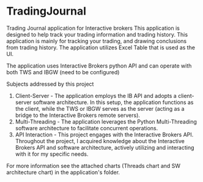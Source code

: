 # TradingJournal
Trading Journal application for Interactive brokers
This application is designed to help track your trading information and trading history.
This application is mainly for tracking your trading, and drawing conclusions from trading history.
The application utilizes Excel Table that is used as the UI.

The application uses Interactive Brokers python API and can operate with both TWS and IBGW (need to be configured)

Subjects addressed by this project
1. Client-Server - The application employs the IB API and adopts a client-server software architecture. In this setup, the application 
   functions as the client, while the TWS or IBGW serves as the server (acting as a bridge to the Interactive Brokers remote servers).
2. Multi-Threading - The application leverages the Python Multi-Threading software architecture to facilitate concurrent operations.
3. API Interaction - This project engages with the Interactive Brokers API. Throughout the project, I acquired knowledge about the Interactive Brokers API and software architecture, actively utilizing and interacting with it for my specific needs.

For more information see the attached charts (Threads chart and SW architecture chart) in the application's folder.

